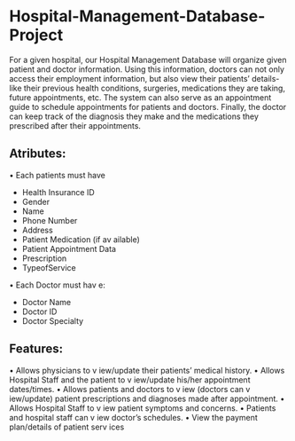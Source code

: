# Hospital-Management-Database-Project

For a given hospital, our Hospital Management Database will organize given patient and doctor information. Using this information, doctors can not only access their employment information, but also view their patients’ details- like their previous health conditions, surgeries, medications they are taking, future appointments, etc. The system can also serve as an appointment guide to schedule appointments for patients and doctors. Finally, the doctor can keep track of the diagnosis they make and the medications they prescribed after their appointments.

## Atributes:
• Each patients must have
- Health Insurance ID
- Gender
- Name
- Phone Number
- Address
- Patient Medication (if av ailable)
- Patient Appointment Data
- Prescription
- TypeofService

• Each Doctor must hav e:
- Doctor Name
- Doctor ID
- Doctor Specialty

## Features:
• Allows physicians to v iew/update their patients’ medical history.
• Allows Hospital Staff and the patient to v iew/update his/her appointment dates/times.
• Allows patients and doctors to v iew (doctors can v iew/update) patient prescriptions and diagnoses made after appointment.
• Allows Hospital Staff to v iew patient symptoms and concerns.
• Patients and hospital staff can v iew doctor’s schedules.
• View the payment plan/details of patient serv ices
